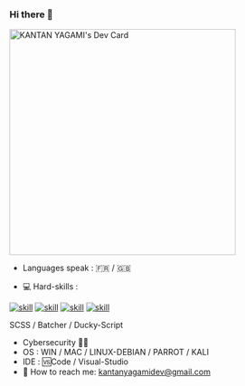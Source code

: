 ### Hi there 👋


<a href="https://app.daily.dev/KANTANDEV"><img src="https://api.daily.dev/devcards/7fbecf1871794289aea4848aa71d2351.png?r=vs2" width="400" alt="KANTAN YAGAMI's Dev Card"/></a>


- Languages speak : 🇫🇷 / 🇬🇧

- 💻 Hard-skills :

[![skill](https://pure-escarpment-54474.herokuapp.com/api?type=html)](https://github.com/betterTisen/github-skill-card)  [![skill](https://pure-escarpment-54474.herokuapp.com/api?type=css)](https://github.com/betterTisen/github-skill-card)  [![skill](https://pure-escarpment-54474.herokuapp.com/api?type=javascript)](https://github.com/betterTisen/github-skill-card)  [![skill](https://pure-escarpment-54474.herokuapp.com/api?type=react)](https://github.com/betterTisen/github-skill-card) 

SCSS / Batcher / Ducky-Script

- Cybersecurity 👨‍🎓
- OS : WIN / MAC / LINUX-DEBIAN / PARROT / KALI
- IDE : 🆚Code / Visual-Studio
- 📧  How to reach me: kantanyagamidev@gmail.com
